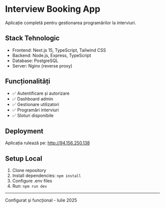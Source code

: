 # Interview Booking App

Aplicație completă pentru gestionarea programărilor la interviuri.

## Stack Tehnologic
- Frontend: Next.js 15, TypeScript, Tailwind CSS
- Backend: Node.js, Express, TypeScript
- Database: PostgreSQL
- Server: Nginx (reverse proxy)

## Funcționalități
- ✅ Autentificare și autorizare
- ✅ Dashboard admin
- ✅ Gestionare utilizatori
- ✅ Programări interviuri
- ✅ Sloturi disponibile

## Deployment
Aplicația rulează pe: http://94.156.250.138

## Setup Local
1. Clone repository
2. Install dependencies: `npm install`
3. Configure .env files
4. Run: `npm run dev`

---
Configurat și funcțional - Iulie 2025
